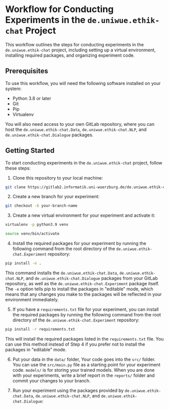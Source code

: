 # Workflow for Conducting Experiments in the `de.uniwue.ethik-chat` Project

This workflow outlines the steps for conducting experiments in the `de.uniwue.ethik-chat` project, including setting up a virtual environment, installing required packages, and organizing experiment code.

## Prerequisites

To use this workflow, you will need the following software installed on your system:

- Python 3.8 or later
- Git
- Pip
- Virtualenv

You will also need access to your own GitLab repository, where you can host the `de.uniwue.ethik-chat.Data`, `de.uniwue.ethik-chat.NLP`, and `de.uniwue.ethik-chat.Dialogue` packages.

## Getting Started

To start conducting experiments in the `de.uniwue.ethik-chat` project, follow these steps:

1. Clone this repository to your local machine:
```bash
git clone https://gitlab2.informatik.uni-wuerzburg.de/de.uniwue.ethik-chat/de.uniwue.ethik-chat.Experiment
```

2. Create a new branch for your experiment:

```bash
git checkout -b your-branch-name
``` 

3. Create a new virtual environment for your experiment and activate it:

```bash 
virtualenv -p python3.9 venv
``` 

```bash
source venv/bin/activate
```

4. Install the required packages for your experiment by running the following command from the root directory of the `de.uniwue.ethik-chat.Experiment` repository:

```bash
pip install -e .
```

This command installs the `de.uniwue.ethik-chat.Data`, `de.uniwue.ethik-chat.NLP`, and `de.uniwue.ethik-chat.Dialogue` packages from your GitLab repository, as well as the `de.uniwue.ethik-chat.Experiment` package itself. The `-e` option tells pip to install the packages in "editable" mode, which means that any changes you make to the packages will be reflected in your environment immediately.

5. If you have a `requirements.txt` file for your experiment, you can install the required packages by running the following command from the root directory of the `de.uniwue.ethik-chat.Experiment` repository:

```bash
pip install -r requirements.txt
```

This will install the required packages listed in the `requirements.txt` file. You can use this method instead of Step 4 if you prefer not to install the packages in "editable" mode.




6. Put your data in the `data/` folder, Your code goes into the `src/` folder. You can use the `src/main.py` file as a starting point for your experiment code.
    `models/` is for storing your trained models. When you are done with your experiments, write a brief report in the `reports/` folder and commit your changes to your branch.



8. Run your experiment using the packages provided by `de.uniwue.ethik-chat.Data`, `de.uniwue.ethik-chat.NLP`, and `de.uniwue.ethik-chat.Dialogue`:



